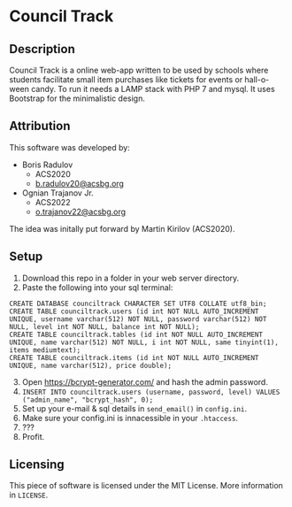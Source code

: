 # Council Track

## Description
Council Track is a online web-app written to be used by schools where students facilitate small item purchases like tickets for events or hall-o-ween candy. To run it needs a LAMP stack with PHP 7 and mysql. It uses Bootstrap for the minimalistic design.

## Attribution
This software was developed by:
* Boris Radulov
	- ACS2020
	- b.radulov20@acsbg.org
* Ognian Trajanov Jr.
	- ACS2022
	- o.trajanov22@acsbg.org

The idea was initally put forward by Martin Kirilov (ACS2020).

## Setup
1. Download this repo in a folder in your web server directory.
2. Paste the following into your sql terminal:
```
CREATE DATABASE counciltrack CHARACTER SET UTF8 COLLATE utf8_bin;
CREATE TABLE counciltrack.users (id int NOT NULL AUTO_INCREMENT UNIQUE, username varchar(512) NOT NULL, password varchar(512) NOT NULL, level int NOT NULL, balance int NOT NULL);
CREATE TABLE counciltrack.tables (id int NOT NULL AUTO_INCREMENT UNIQUE, name varchar(512) NOT NULL, i int NOT NULL, same tinyint(1), items mediumtext);
CREATE TABLE counciltrack.items (id int NOT NULL AUTO_INCREMENT UNIQUE, name varchar(512), price double);
```
3. Open https://bcrypt-generator.com/ and hash the admin password.
4. `INSERT INTO counciltrack.users (username, password, level) VALUES ("admin_name", "bcrypt_hash", 0);`
5. Set up your e-mail & sql details in `send_email()` in `config.ini`.
6. Make sure your config.ini is innacessible in your `.htaccess`.
7. ???
8. Profit.

## Licensing
This piece of software is licensed under the MIT License. More information in `LICENSE`.
